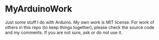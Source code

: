 MyArduinoWork
=============

Just some stuff I do with Arduino. My own work is MIT license. For work of others in this repo (to keep things together),
please check the source code and my comments. If you are not sure, ask or do not use it.
